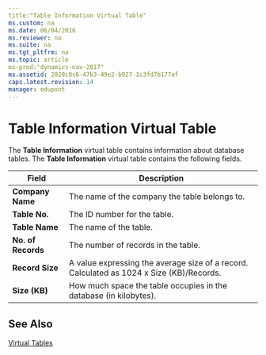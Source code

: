 ```yaml
---
title:"Table Information Virtual Table"
ms.custom: na
ms.date: 06/04/2016
ms.reviewer: na
ms.suite: na
ms.tgt_pltfrm: na
ms.topic: article
ms-prod:"dynamics-nav-2017"
ms.assetid: 2028c8c6-47b3-49e2-b927-1c3fd7b177af
caps.latest.revision: 14
manager: edupont
---
```

# Table Information Virtual Table
The **Table Information** virtual table contains information about database tables. The **Table Information** virtual table contains the following fields.  
  
|Field|Description|  
|-----------|-----------------|  
|**Company Name**|The name of the company the table belongs to.|  
|**Table No.**|The ID number for the table.|  
|**Table Name**|The name of the table.|  
|**No. of Records**|The number of records in the table.|  
|**Record Size**|A value expressing the average size of a record. Calculated as 1024 x Size \(KB\)\/Records.|  
|**Size \(KB\)**|How much space the table occupies in the database \(in kilobytes\).|  
  
## See Also  
 [Virtual Tables](Virtual-Tables.md)